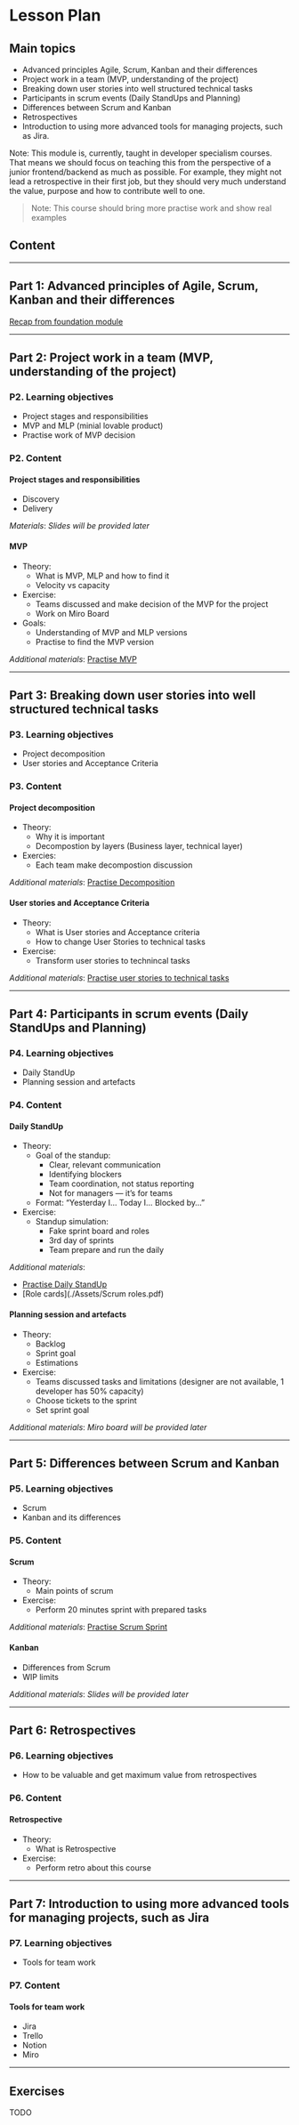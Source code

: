 # Lesson Plan

## Main topics

- Advanced principles Agile, Scrum, Kanban and their differences
- Project work in a team (MVP, understanding of the project)
- Breaking down user stories into well structured technical tasks
- Participants in scrum events (Daily StandUps and Planning)
- Differences between Scrum and Kanban
- Retrospectives
- Introduction to using more advanced tools for managing projects, such as Jira.

Note: This module is, currently, taught in developer specialism courses. That means we should focus on teaching this from the perspective of a junior frontend/backend as much as possible. For example, they might not lead a retrospective in their first job, but they should very much understand the value, purpose and how to contribute well to one.

> Note: This course should bring more practise work and show real examples

## Content

---

## Part 1: Advanced principles of Agile, Scrum, Kanban and their differences

[Recap from foundation module](../../../courses/Foundation/team-processes-intro/week1/lesson-plan.md)

---

## Part 2: Project work in a team (MVP, understanding of the project)

### P2. Learning objectives

- Project stages and responsibilities
- MVP and MLP (minial lovable product)
- Practise work of MVP decision

### P2. Content

#### Project stages and responsibilities

- Discovery
- Delivery

_Materials_: _Slides will be provided later_

#### MVP

- Theory:
  - What is MVP, MLP and how to find it
  - Velocity vs capacity
- Exercise:
  - Teams discussed and make decision of the MVP for the project
  - Work on Miro Board
- Goals:
  - Understanding of MVP and MLP versions
  - Practise to find the MVP version

_Additional materials_: [Practise MVP](https://miro.com/app/board/uXjVJbu6ZLs=/?moveToWidget=3458764635211038980&cot=14)

---

## Part 3: Breaking down user stories into well structured technical tasks

### P3. Learning objectives

- Project decomposition
- User stories and Acceptance Criteria

### P3. Content

#### Project decomposition

- Theory:
  - Why it is important
  - Decompostion by layers (Business layer, technical layer)
- Exercies:
  - Each team make decompostion discussion

_Additional materials_: [Practise Decomposition](https://miro.com/app/board/uXjVJbu6ZLs=/?moveToWidget=3458764635213600369&cot=14)

#### User stories and Acceptance Criteria

- Theory:
  - What is User stories and Acceptance criteria
  - How to change User Stories to technical tasks
- Exercise:
  - Transform user stories to technincal tasks

_Additional materials_: [Practise user stories to technical tasks](https://miro.com/app/board/uXjVJbu6ZLs=/?moveToWidget=3458764635218007421&cot=14)

---

## Part 4: Participants in scrum events (Daily StandUps and Planning)

### P4. Learning objectives

- Daily StandUp
- Planning session and artefacts

### P4. Content

#### Daily StandUp

- Theory:
  - Goal of the standup:
    - Clear, relevant communication
    - Identifying blockers
    - Team coordination, not status reporting
    - Not for managers — it’s for teams
  - Format: “Yesterday I… Today I… Blocked by…”
- Exercise:
  - Standup simulation:
    - Fake sprint board and roles
    - 3rd day of sprints
    - Team prepare and run the daily

_Additional materials_:

- [Practise Daily StandUp](https://miro.com/app/board/uXjVJbu6ZLs=/?moveToWidget=3458764635223924430&cot=14)
- [Role cards](./Assets/Scrum roles.pdf)

#### Planning session and artefacts

- Theory:
  - Backlog
  - Sprint goal
  - Estimations
- Exercise:
  - Teams discussed tasks and limitations (designer are not available, 1 developer has 50% capacity)
  - Choose tickets to the sprint
  - Set sprint goal

_Additional materials_: _Miro board will be provided later_

---

## Part 5: Differences between Scrum and Kanban

### P5. Learning objectives

- Scrum
- Kanban and its differences

### P5. Content

#### Scrum

- Theory:
  - Main points of scrum
- Exercise:
  - Perform 20 minutes sprint with prepared tasks

_Additional materials_: [Practise Scrum Sprint](https://miro.com/app/board/uXjVJbu6ZLs=/?moveToWidget=3458764635231101926&cot=14)

#### Kanban

- Differences from Scrum
- WIP limits

_Additional materials_: _Slides will be provided later_

---

## Part 6: Retrospectives

### P6. Learning objectives

- How to be valuable and get maximum value from retrospectives

### P6. Content

#### Retrospective

- Theory:
  - What is Retrospective
- Exercise:
  - Perform retro about this course

---

## Part 7: Introduction to using more advanced tools for managing projects, such as Jira

### P7. Learning objectives

- Tools for team work

### P7. Content

#### Tools for team work

- Jira
- Trello
- Notion
- Miro

---

## Exercises

TODO
